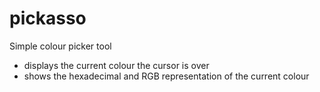 # pickasso

Simple colour picker tool

- displays the current colour the cursor is over
- shows the hexadecimal and RGB representation of the current colour

